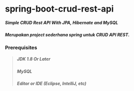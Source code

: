 # spring-boot-crud-rest-api
##### Simple CRUD Rest API With JPA, Hibernate and MySQL
##### Merupakan project sederhana spring untuk CRUD API REST.

### Prerequisites
> ##### JDK 1.8 Or Later
> ##### MySQL
> ##### Editor or IDE (Eclipse, IntelliJ, etc)
